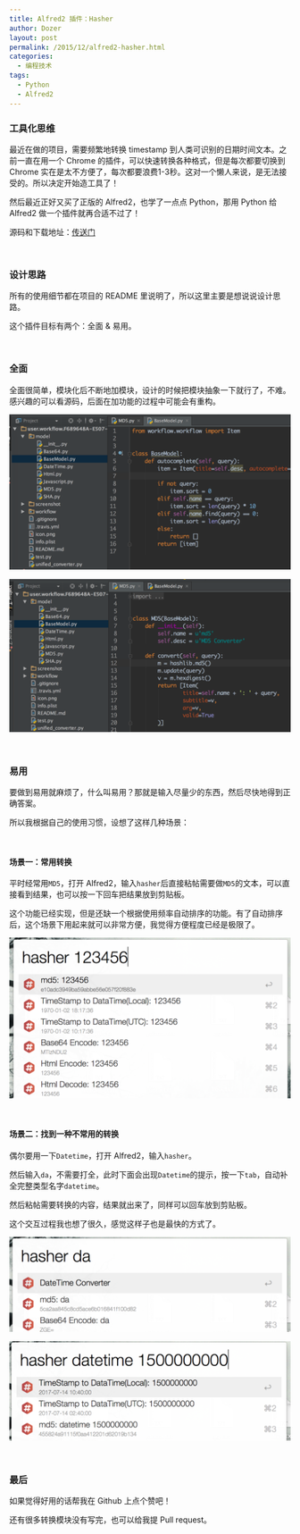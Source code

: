 ```yaml
---
title: Alfred2 插件：Hasher
author: Dozer
layout: post
permalink: /2015/12/alfred2-hasher.html
categories:
  - 编程技术
tags:
  - Python
  - Alfred2
---
```


### 工具化思维

最近在做的项目，需要频繁地转换 timestamp 到人类可识别的日期时间文本。之前一直在用一个 Chrome 的插件，可以快速转换各种格式，但是每次都要切换到 Chrome 实在是太不方便了，每次都要浪费1-3秒。这对一个懒人来说，是无法接受的。所以决定开始造工具了！

然后最近正好又买了正版的 Alfred2，也学了一点点 Python，那用 Python 给 Alfred2 做一个插件就再合适不过了！

源码和下载地址：[传送门](https://github.com/dozer47528/alfred2-hasher)

<!--more-->

&nbsp;

### 设计思路

所有的使用细节都在项目的 README 里说明了，所以这里主要是想说说设计思路。

这个插件目标有两个：全面 & 易用。

&nbsp;

### 全面

全面很简单，模块化后不断地加模块，设计的时候把模块抽象一下就行了，不难。感兴趣的可以看源码，后面在加功能的过程中可能会有重构。

![Hasher](/uploads/2015/12/hasher-design-1.png)

![Hasher](/uploads/2015/12/hasher-design-2.png)

&nbsp;

### 易用

要做到易用就麻烦了，什么叫易用？那就是输入尽量少的东西，然后尽快地得到正确答案。

所以我根据自己的使用习惯，设想了这样几种场景：

&nbsp;

#### 场景一：常用转换
平时经常用`MD5`，打开 Alfred2，输入`hasher`后直接粘帖需要做`MD5`的文本，可以直接看到结果，也可以按一下回车把结果放到剪贴板。

这个功能已经实现，但是还缺一个根据使用频率自动排序的功能。有了自动排序后，这个场景下用起来就可以非常方便，我觉得方便程度已经是极限了。

![Hasher](/uploads/2015/12/hasher-1.png)

&nbsp;

#### 场景二：找到一种不常用的转换
偶尔要用一下`Datetime`，打开 Alfred2，输入`hasher`。

然后输入`da`，不需要打全，此时下面会出现`Datetime`的提示，按一下`tab`，自动补全完整类型名字`datetime`。

然后粘帖需要转换的内容，结果就出来了，同样可以回车放到剪贴板。

这个交互过程我也想了很久，感觉这样子也是最快的方式了。

![Hasher](/uploads/2015/12/hasher-2.png)

![Hasher](/uploads/2015/12/hasher-3.png)

&nbsp;

### 最后

如果觉得好用的话帮我在 Github 上点个赞吧！

还有很多转换模块没有写完，也可以给我提 Pull request。
